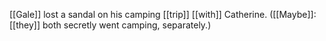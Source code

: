 [[Gale]] lost a sandal on his camping [[trip]] [[with]] Catherine.
([[Maybe]]: [[they]] both secretly went camping, separately.)